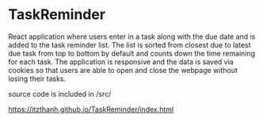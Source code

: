 # TaskReminder

React application where users enter in a task along with the due date and is added to the task reminder list. The list is sorted from closest due to latest due task from top to bottom by default and counts down the time remaining for each task. The application is responsive and the data is saved via cookies so that users are able to open and close the webpage without losing their tasks.

source code is included in /src/

https://itzthanh.github.io/TaskReminder/index.html
